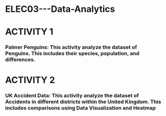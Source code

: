 # ELEC03---Data-Analytics

<h1>ACTIVITY 1</h1>
<h3>Palmer Penguins: This activity analyze the dataset of Penguins. This includes their species, population, and differences.</h3>

<h1>ACTIVITY 2</h1>
<h3>UK Accident Data: This activity analyze the dataset of Accidents in different districts within the United Kingdom.  This includes comparisons using Data Visualization and Heatmap</h3>
